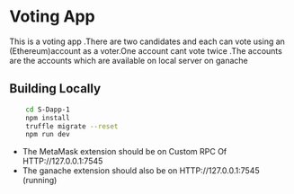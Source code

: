 # Voting App

This is a voting app .There are two candidates and each can  vote  using an (Ethereum)account as a voter.One account cant vote twice .The accounts are the accounts which are available on local server on ganache 

## Building Locally 
```bash 
    cd S-Dapp-1
    npm install
    truffle migrate --reset 
    npm run dev 
```
- The MetaMask extension should be on Custom RPC Of HTTP://127.0.0.1:7545
- The ganache extension should also be on HTTP://127.0.0.1:7545 (running)

